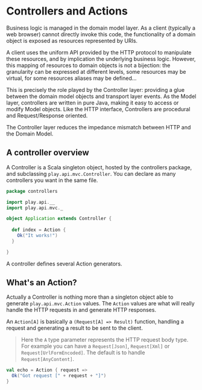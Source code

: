 # Controllers and Actions

Business logic is managed in the domain model layer. As a client (typically a web browser) cannot directly invoke this code, the functionality of a domain object is exposed as resources represented by URIs.

A client uses the uniform API provided by the HTTP protocol to manipulate these resources, and by implication the underlying business logic. However, this mapping of resources to domain objects is not a bijection: the granularity can be expressed at different levels, some resources may be virtual, for some resources aliases may be defined…

This is precisely the role played by the Controller layer: providing a glue between the domain model objects and transport layer events. As the Model layer, controllers are written in pure Java, making it easy to access or modify Model objects. Like the HTTP interface, Controllers are procedural and Request/Response oriented.

The Controller layer reduces the impedance mismatch between HTTP and the Domain Model.

## A controller overview

A Controller is a Scala singleton object, hosted by the controllers package, and subclassing `play.api.mvc.Controller`. You can declare as many controllers you want in the same file.

```scala
package controllers

import play.api.__
import play.api.mvc._

object Application extends Controller {
  
  def index = Action {
    Ok("It works!")
  }

}
```

A controller defines several Action generators.

## What's an Action?

Actually a Controller is nothing more than a singleton object able to generate `play.api.mvc.Action` values. The `Action` values are what will really handle the HTTP requests in and generate HTTP responses.

An `Action[A]` is basically a `(Request[A] => Result)` function, handling a request and generating a result to be sent to the client.

> Here the `A` type parameter represents the HTTP request body type. For example you can have a `Request[Json]`, `Request[Xml]` or `Request[UrlFormEncoded]`. The default is to handle `Request[AnyContent]`.

```scala
val echo = Action { request =>
  Ok("Got request [" + request + "]")
}
```


